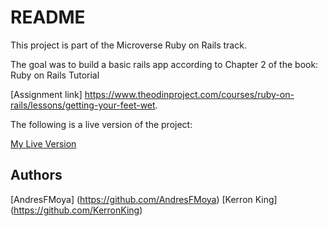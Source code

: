 # README

This project  is part of the Microverse Ruby on Rails track.

The goal was to build a basic rails app according to Chapter 2 of the book: Ruby on Rails Tutorial

[Assignment link] https://www.theodinproject.com/courses/ruby-on-rails/lessons/getting-your-feet-wet.

The following is a live version of the project:

[My Live Version](https://vast-coast-28725.herokuapp.com/)

## Authors

[AndresFMoya] (https://github.com/AndresFMoya)
[Kerron King] (https://github.com/KerronKing)